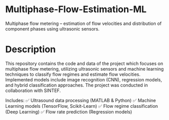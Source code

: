 # Multiphase-Flow-Estimation-ML
Multiphase flow metering – estimation of flow velocities and distribution of component phases using ultrasonic sensors.

# Description
This repository contains the code and data of the project which focuses on multiphase flow metering, utilizing ultrasonic sensors and machine learning techniques to classify flow regimes and estimate flow velocities. Implemented models include image recognition (CNN), regression models, and hybrid classification approaches. The project was conducted in collaboration with SINTEF.

Includes:
✅ Ultrasound data processing (MATLAB & Python)
✅ Machine Learning models (TensorFlow, Scikit-Learn)
✅ Flow regime classification (Deep Learning)
✅ Flow rate prediction (Regression models)
